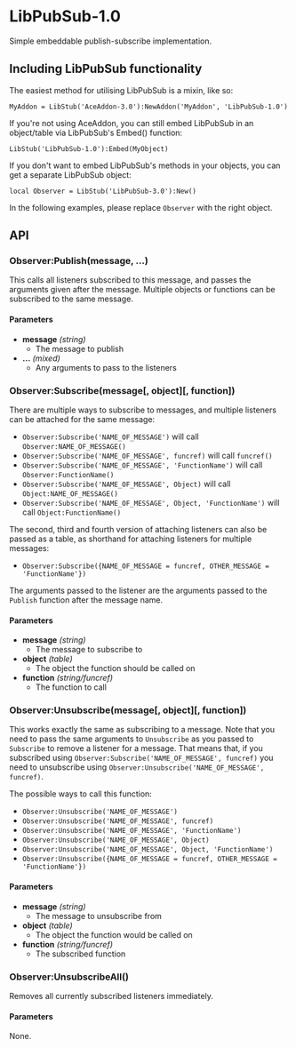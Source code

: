 LibPubSub-1.0
=============

Simple embeddable publish-subscribe implementation.

Including LibPubSub functionality
---------------------------------

The easiest method for utilising LibPubSub is a mixin, like so:

	MyAddon = LibStub('AceAddon-3.0'):NewAddon('MyAddon', 'LibPubSub-1.0')

If you're not using AceAddon, you can still embed LibPubSub in an
object/table via LibPubSub's Embed() function:

	LibStub('LibPubSub-1.0'):Embed(MyObject)

If you don't want to embed LibPubSub's methods in your objects, you can
get a separate LibPubSub object:

	local Observer = LibStub('LibPubSub-3.0'):New()

In the following examples, please replace `Observer` with the right
object.

API
---

### Observer:Publish(message, ...)

This calls all listeners subscribed to this message, and passes the
arguments given after the message. Multiple objects or functions can be
subscribed to the same message.

#### Parameters

- **message** *(string)*
	- The message to publish
- **...** *(mixed)*
	- Any arguments to pass to the listeners

### Observer:Subscribe(message\[, object]\[, function])

There are multiple ways to subscribe to messages, and multiple listeners
can be attached for the same message:

- `Observer:Subscribe('NAME_OF_MESSAGE')` will call
  `Observer:NAME_OF_MESSAGE()`
- `Observer:Subscribe('NAME_OF_MESSAGE', funcref)` will call `funcref()`
- `Observer:Subscribe('NAME_OF_MESSAGE', 'FunctionName')` will call
  `Observer:FunctionName()`
- `Observer:Subscribe('NAME_OF_MESSAGE', Object)` will call
  `Object:NAME_OF_MESSAGE()`
- `Observer:Subscribe('NAME_OF_MESSAGE', Object, 'FunctionName')` will
  call `Object:FunctionName()`

The second, third and fourth version of attaching listeners can also be
passed as a table, as shorthand for attaching listeners for multiple
messages:

- `Observer:Subscribe({NAME_OF_MESSAGE = funcref, OTHER_MESSAGE =
  'FunctionName'})`

The arguments passed to the listener are the arguments passed to the
`Publish` function after the message name.

#### Parameters

- **message** *(string)*
	- The message to subscribe to
- **object** *(table)*
	- The object the function should be called on
- **function** *(string/funcref)*
	- The function to call

### Observer:Unsubscribe(message\[, object]\[, function])

This works exactly the same as subscribing to a message. Note that you
need to pass the same arguments to `Unsubscribe` as you passed to
`Subscribe` to remove a listener for a message. That means that, if you
subscribed using `Observer:Subscribe('NAME_OF_MESSAGE', funcref)` you
need to unsubscribe using `Observer:Unsubscribe('NAME_OF_MESSAGE',
funcref)`.

The possible ways to call this function:

- `Observer:Unsubscribe('NAME_OF_MESSAGE')`
- `Observer:Unsubscribe('NAME_OF_MESSAGE', funcref)`
- `Observer:Unsubscribe('NAME_OF_MESSAGE', 'FunctionName')`
- `Observer:Unsubscribe('NAME_OF_MESSAGE', Object)`
- `Observer:Unsubscribe('NAME_OF_MESSAGE', Object, 'FunctionName')`
- `Observer:Unsubscribe({NAME_OF_MESSAGE = funcref, OTHER_MESSAGE =
  'FunctionName'})`

#### Parameters

- **message** *(string)*
	- The message to unsubscribe from
- **object** *(table)*
	- The object the function would be called on
- **function** *(string/funcref)*
	- The subscribed function

### Observer:UnsubscribeAll()

Removes all currently subscribed listeners immediately.

#### Parameters

None.
